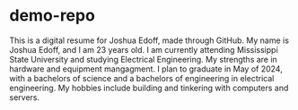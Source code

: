 # demo-repo
This is a digital resume for Joshua Edoff, made through GitHub.
My name is Joshua Edoff, and I am 23 years old. I am currently attending Mississippi State University and studying Electrical Engineering. My strengths are in hardware and equipment mangagment. I plan to graduate in May of 2024, with a bachelors of science and a bachelors of engineering in electrical engineering. My hobbies include building and tinkering with computers and servers.
